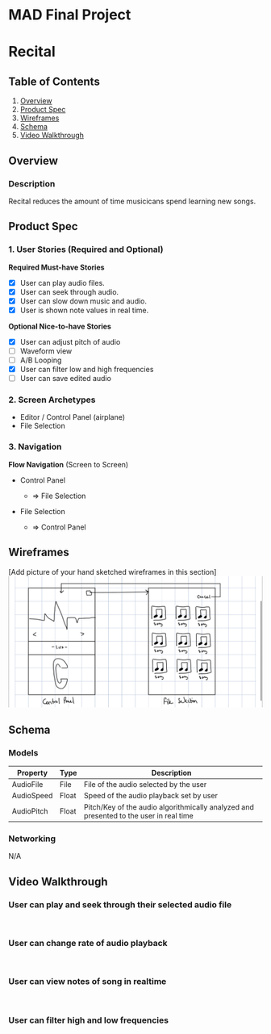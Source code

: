 MAD Final Project
===

# Recital

## Table of Contents
1. [Overview](#Overview)
1. [Product Spec](#Product-Spec)
1. [Wireframes](#Wireframes)
1. [Schema](#Schema)
1. [Video Walkthrough](#Video-Walkthrough)


## Overview
### Description
Recital reduces the amount of time musicicans spend learning new songs.

## Product Spec

### 1. User Stories (Required and Optional)

**Required Must-have Stories**

* [x] User can play audio files.
* [x] User can seek through audio.
* [x] User can slow down music and audio.
* [x] User is shown note values in real time.

**Optional Nice-to-have Stories**

* [x] User can adjust pitch of audio
* [ ] Waveform view
* [ ] A/B Looping
* [x] User can filter low and high frequencies
* [ ] User can save edited audio

### 2. Screen Archetypes

* Editor / Control Panel (airplane)
* File Selection

### 3. Navigation

**Flow Navigation** (Screen to Screen)

* Control Panel
   * => File Selection

* File Selection
   * => Control Panel

## Wireframes
[Add picture of your hand sketched wireframes in this section]
<img src="https://github.com/IDEA-LABORATORIES/RECITAL/blob/master/Wireframe_sketch.jpeg" width=600>

## Schema 
### Models

| Property | Type | Description |
| --- | --- | --- |
| AudioFile | File | File of the audio selected by the user |
| AudioSpeed | Float | Speed of the audio playback set by user |
| AudioPitch | Float | Pitch/Key of the audio algorithmically analyzed and presented to the user in real time |

### Networking
N/A

## Video Walkthrough
### User can play and seek through their selected audio file
<a href="https://imgflip.com/gif/3vrn7e"><img src="https://i.imgflip.com/3vrn7e.gif" title=""/></a>

### User can change rate of audio playback
<a href="https://imgflip.com/gif/3x410e"><img src="https://i.imgflip.com/3x410e.gif" title=""/></a>

### User can view notes of song in realtime
<a href="https://imgflip.com/gif/3x5v89"><img src="https://i.imgflip.com/3x5v89.gif" title=""/></a>

### User can filter high and low frequencies
<a href="https://imgflip.com/gif/3xk9j0"><img src="https://i.imgflip.com/3xk9j0.gif" title=""/></a>
